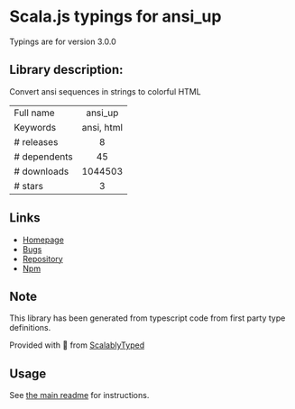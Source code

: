 
# Scala.js typings for ansi_up

Typings are for version 3.0.0

## Library description:
Convert ansi sequences in strings to colorful HTML

|                    |                 |
| ------------------ | :-------------: |
| Full name          | ansi_up |
| Keywords           | ansi, html |
| # releases         | 8 |
| # dependents       | 45 |
| # downloads        | 1044503 |
| # stars            | 3 |

## Links
- [Homepage](https://github.com/drudru/ansi_up#readme)
- [Bugs](http://github.com/drudru/ansi_up/issues)
- [Repository](https://github.com/drudru/ansi_up)
- [Npm](https://www.npmjs.com/package/ansi_up)
    


## Note
This library has been generated from typescript code from first party type definitions.

Provided with :purple_heart: from [ScalablyTyped](https://github.com/oyvindberg/ScalablyTyped)

## Usage
See [the main readme](../../readme.md) for instructions.


